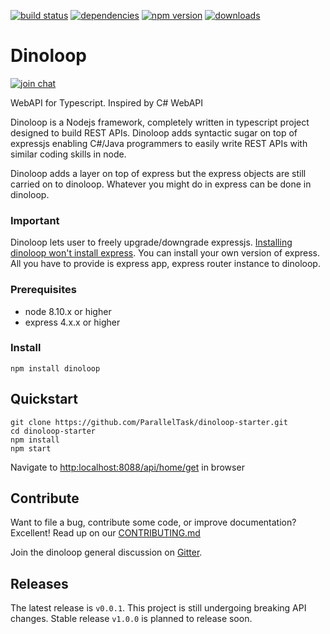 
[![build status](https://api.travis-ci.org/ParallelTask/dinoloop.svg?branch=master)](https://travis-ci.org/ParallelTask/dinoloop/)
[![dependencies](https://img.shields.io/david/paralleltask/dinoloop.svg)](https://david-dm.org/paralleltask/dinoloop)
[![npm version](https://img.shields.io/npm/v/dinoloop.svg)](https://www.npmjs.com/package/dinoloop)
[![downloads](https://img.shields.io/npm/dt/dinoloop.svg)](https://www.npmjs.com/package/dinoloop)


# Dinoloop
[![join chat](https://img.shields.io/gitter/room/nwjs/nw.js.svg)](https://gitter.im/dinoloop/Lobby)

WebAPI for Typescript. Inspired by C# WebAPI

Dinoloop is a Nodejs framework, completely written in typescript project designed to build REST APIs. Dinoloop adds syntactic sugar on top of expressjs enabling C#/Java programmers to easily write REST APIs with similar coding skills in node.

Dinoloop adds a layer on top of express but the express objects are still carried on to dinoloop. Whatever you might do in express can be done in dinoloop.

### Important
Dinoloop lets user to freely upgrade/downgrade expressjs. <span style="text-decoration:underline">Installing dinoloop won't install express</span>. You can install your own version of express. All you have to provide is express app, express router instance to dinoloop.

### Prerequisites

* node 8.10.x or higher 
* express 4.x.x or higher

### Install

```
npm install dinoloop
```

## Quickstart

```
git clone https://github.com/ParallelTask/dinoloop-starter.git
cd dinoloop-starter
npm install
npm start
```
Navigate to [http:localhost:8088/api/home/get](http:localhost:8088/api/home/get) in browser

## Contribute
Want to file a bug, contribute some code, or improve documentation? Excellent! Read up on our [CONTRIBUTING.md](https://github.com/ParallelTask/dinoloop/blob/master/CONTRIBUTING.md)

Join the dinoloop general discussion on [Gitter](https://gitter.im/dinoloop/Lobby).

## Releases
The latest release is `v0.0.1`. This project is still undergoing breaking API changes. Stable release `v1.0.0` is planned to release soon. 
